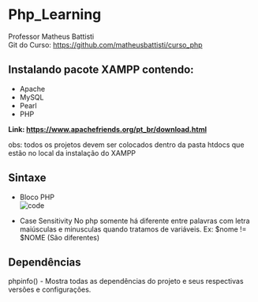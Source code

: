 # Php_Learning

Professor Matheus Battisti <br>
Git do Curso: https://github.com/matheusbattisti/curso_php

## Instalando pacote XAMPP contendo:

- Apache
- MySQL
- Pearl
- PHP

<b>Link: https://www.apachefriends.org/pt_br/download.html </b>

obs: todos os projetos devem ser colocados dentro da pasta htdocs que estão no local da instalação do XAMPP

## Sintaxe

- Bloco PHP <br>
![code](https://github.com/user-attachments/assets/56c7f6f2-0811-41f8-96e0-d1ebb7a801d7)

- Case Sensitivity
No php somente há diferente entre palavras com letra maiúsculas e minusculas quando tratamos de variáveis. Ex: $nome != $NOME (São diferentes)

## Dependências

phpinfo() - Mostra todas as dependências do projeto e seus respectivas versões e configurações.


